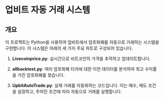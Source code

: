 # 업비트 자동 거래 시스템

## 개요
이 프로젝트는 Python을 사용하여 업비트에서 암호화폐를 자동으로 거래하는 시스템을 구현합니다. 이 시스템은 아래의 세 가지 주요 파트로 구성되어 있습니다.

1. **Livecoinprice.py**: 실시간으로 비트코인의 가격을 추적하고 업데이트합니다.

2. **allbacktest.py**: 여러 암호화폐 티커에 대한 이전 데이터를 분석하여 최고 수익률을 가진 암호화폐를 찾습니다.

3. **UpbitAutoTrade.py**: 실제 거래를 자동화하는 코드입니다. 이는 매수, 매도 조건을 설정하고, 주어진 조건에 따라 자동으로 거래를 실행합니다.

